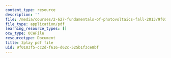 ```yaml
---
content_type: resource
description: ''
file: /media/courses/2-627-fundamentals-of-photovoltaics-fall-2013/9f0103f5cc2df616d62c525b1f3ce8bf_k12GMjtN8aA.pdf
file_type: application/pdf
learning_resource_types: []
ocw_type: OCWFile
resourcetype: Document
title: 3play pdf file
uid: 9f0103f5-cc2d-f616-d62c-525b1f3ce8bf
---
```

